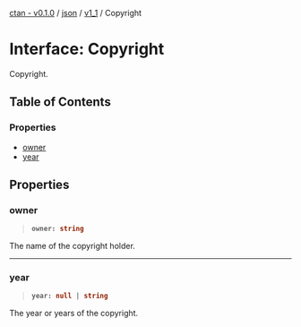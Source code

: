 [ctan - v0.1.0](../README.md) / [json](../modules/json.md) / [v1\_1](../modules/json.v1_1.md) / Copyright

# Interface: Copyright

Copyright.

## Table of Contents

### Properties

- [owner](json.v1_1.Copyright.md#owner)
- [year](json.v1_1.Copyright.md#year)

## Properties

### owner

> <b>
>
> ```typescript
> owner: string
> ```
>
> </b>

The name of the copyright holder.

<dl>

</dl>

___

### year

> <b>
>
> ```typescript
> year: null | string
> ```
>
> </b>

The year or years of the copyright.

<dl>

</dl>
